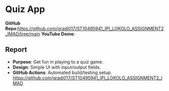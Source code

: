 # Quiz App  
**GitHub Repo**:https://github.com/gradi017/ST10495941_IPI_LOKOLO_ASSIGNMENT2_IMAD/tree/main
**YouTube Demo**:  

## Report  
- **Purpose**: Get fun in playing to a quiz game.  
- **Design**: Simple UI with input/output fields.  
- **GitHub Actions**: Automated build/testing setup.  
https://github.com/gradi017/ST10495941_IPI_LOKOLO_ASSIGNMENT2_IMAD
